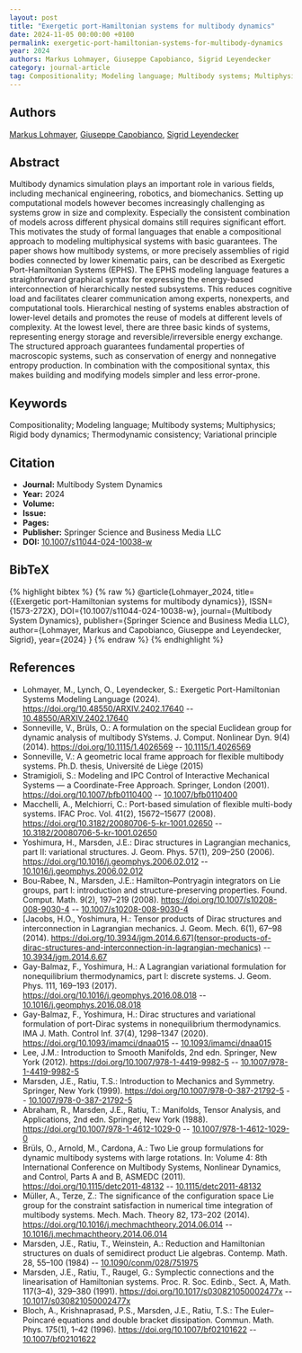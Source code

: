 ```yaml
---
layout: post
title: "Exergetic port-Hamiltonian systems for multibody dynamics"
date: 2024-11-05 00:00:00 +0100
permalink: exergetic-port-hamiltonian-systems-for-multibody-dynamics
year: 2024
authors: Markus Lohmayer, Giuseppe Capobianco, Sigrid Leyendecker
category: journal-article
tag: Compositionality; Modeling language; Multibody systems; Multiphysics; Rigid body dynamics; Thermodynamic consistency; Variational principle
---
```

 
## Authors
[Markus Lohmayer](authors/markus-lohmayer), [Giuseppe Capobianco](authors/giuseppe-capobianco), [Sigrid Leyendecker](authors/sigrid-leyendecker)
 
## Abstract
Multibody dynamics simulation plays an important role in various fields, including mechanical engineering, robotics, and biomechanics. Setting up computational models however becomes increasingly challenging as systems grow in size and complexity. Especially the consistent combination of models across different physical domains still requires significant effort. This motivates the study of formal languages that enable a compositional approach to modeling multiphysical systems with basic guarantees. The paper shows how multibody systems, or more precisely assemblies of rigid bodies connected by lower kinematic pairs, can be described as Exergetic Port-Hamiltonian Systems (EPHS). The EPHS modeling language features a straightforward graphical syntax for expressing the energy-based interconnection of hierarchically nested subsystems. This reduces cognitive load and facilitates clearer communication among experts, nonexperts, and computational tools. Hierarchical nesting of systems enables abstraction of lower-level details and promotes the reuse of models at different levels of complexity. At the lowest level, there are three basic kinds of systems, representing energy storage and reversible/irreversible energy exchange. The structured approach guarantees fundamental properties of macroscopic systems, such as conservation of energy and nonnegative entropy production. In combination with the compositional syntax, this makes building and modifying models simpler and less error-prone.
 
## Keywords
Compositionality; Modeling language; Multibody systems; Multiphysics; Rigid body dynamics; Thermodynamic consistency; Variational principle
 
## Citation
- **Journal:** Multibody System Dynamics
- **Year:** 2024
- **Volume:** 
- **Issue:** 
- **Pages:** 
- **Publisher:** Springer Science and Business Media LLC
- **DOI:** [10.1007/s11044-024-10038-w](https://doi.org/10.1007/s11044-024-10038-w)
 
## BibTeX
{% highlight bibtex %}
{% raw %}
@article{Lohmayer_2024,
  title={{Exergetic port-Hamiltonian systems for multibody dynamics}},
  ISSN={1573-272X},
  DOI={10.1007/s11044-024-10038-w},
  journal={Multibody System Dynamics},
  publisher={Springer Science and Business Media LLC},
  author={Lohmayer, Markus and Capobianco, Giuseppe and Leyendecker, Sigrid},
  year={2024}
}
{% endraw %}
{% endhighlight %}
 
## References
- Lohmayer, M., Lynch, O., Leyendecker, S.: Exergetic Port-Hamiltonian Systems Modeling Language (2024). https://doi.org/10.48550/ARXIV.2402.17640 -- [10.48550/ARXIV.2402.17640](https://doi.org/10.48550/ARXIV.2402.17640)
- Sonneville, V., Brüls, O.: A formulation on the special Euclidean group for dynamic analysis of multibody SYstems. J. Comput. Nonlinear Dyn. 9(4) (2014). https://doi.org/10.1115/1.4026569 -- [10.1115/1.4026569](https://doi.org/10.1115/1.4026569)
- Sonneville, V.: A geometric local frame approach for flexible multibody systems. Ph.D. thesis, Université de Liège (2015)
- Stramigioli, S.: Modeling and IPC Control of Interactive Mechanical Systems — a Coordinate-Free Approach. Springer, London (2001). https://doi.org/10.1007/bfb0110400 -- [10.1007/bfb0110400](https://doi.org/10.1007/bfb0110400)
- Macchelli, A., Melchiorri, C.: Port-based simulation of flexible multi-body systems. IFAC Proc. Vol. 41(2), 15672–15677 (2008). https://doi.org/10.3182/20080706-5-kr-1001.02650 -- [10.3182/20080706-5-kr-1001.02650](https://doi.org/10.3182/20080706-5-kr-1001.02650)
- Yoshimura, H., Marsden, J.E.: Dirac structures in Lagrangian mechanics, part II: variational structures. J. Geom. Phys. 57(1), 209–250 (2006). https://doi.org/10.1016/j.geomphys.2006.02.012 -- [10.1016/j.geomphys.2006.02.012](https://doi.org/10.1016/j.geomphys.2006.02.012)
- Bou-Rabee, N., Marsden, J.E.: Hamilton–Pontryagin integrators on Lie groups, part I: introduction and structure-preserving properties. Found. Comput. Math. 9(2), 197–219 (2008). https://doi.org/10.1007/s10208-008-9030-4 -- [10.1007/s10208-008-9030-4](https://doi.org/10.1007/s10208-008-9030-4)
- [Jacobs, H.O., Yoshimura, H.: Tensor products of Dirac structures and interconnection in Lagrangian mechanics. J. Geom. Mech. 6(1), 67–98 (2014). https://doi.org/10.3934/jgm.2014.6.67](tensor-products-of-dirac-structures-and-interconnection-in-lagrangian-mechanics) -- [10.3934/jgm.2014.6.67](https://doi.org/10.3934/jgm.2014.6.67)
- Gay-Balmaz, F., Yoshimura, H.: A Lagrangian variational formulation for nonequilibrium thermodynamics, part I: discrete systems. J. Geom. Phys. 111, 169–193 (2017). https://doi.org/10.1016/j.geomphys.2016.08.018 -- [10.1016/j.geomphys.2016.08.018](https://doi.org/10.1016/j.geomphys.2016.08.018)
- Gay-Balmaz, F., Yoshimura, H.: Dirac structures and variational formulation of port-Dirac systems in nonequilibrium thermodynamics. IMA J. Math. Control Inf. 37(4), 1298–1347 (2020). https://doi.org/10.1093/imamci/dnaa015 -- [10.1093/imamci/dnaa015](https://doi.org/10.1093/imamci/dnaa015)
- Lee, J.M.: Introduction to Smooth Manifolds, 2nd edn. Springer, New York (2012). https://doi.org/10.1007/978-1-4419-9982-5 -- [10.1007/978-1-4419-9982-5](https://doi.org/10.1007/978-1-4419-9982-5)
- Marsden, J.E., Ratiu, T.S.: Introduction to Mechanics and Symmetry. Springer, New York (1999). https://doi.org/10.1007/978-0-387-21792-5 -- [10.1007/978-0-387-21792-5](https://doi.org/10.1007/978-0-387-21792-5)
- Abraham, R., Marsden, J.E., Ratiu, T.: Manifolds, Tensor Analysis, and Applications, 2nd edn. Springer, New York (1988). https://doi.org/10.1007/978-1-4612-1029-0 -- [10.1007/978-1-4612-1029-0](https://doi.org/10.1007/978-1-4612-1029-0)
- Brüls, O., Arnold, M., Cardona, A.: Two Lie group formulations for dynamic multibody systems with large rotations. In: Volume 4: 8th International Conference on Multibody Systems, Nonlinear Dynamics, and Control, Parts A and B, ASMEDC (2011). https://doi.org/10.1115/detc2011-48132 -- [10.1115/detc2011-48132](https://doi.org/10.1115/detc2011-48132)
- Müller, A., Terze, Z.: The significance of the configuration space Lie group for the constraint satisfaction in numerical time integration of multibody systems. Mech. Mach. Theory 82, 173–202 (2014). https://doi.org/10.1016/j.mechmachtheory.2014.06.014 -- [10.1016/j.mechmachtheory.2014.06.014](https://doi.org/10.1016/j.mechmachtheory.2014.06.014)
- Marsden, J.E., Ratiu, T., Weinstein, A.: Reduction and Hamiltonian structures on duals of semidirect product Lie algebras. Contemp. Math. 28, 55–100 (1984) -- [10.1090/conm/028/751975](https://doi.org/10.1090/conm/028/751975)
- Marsden, J.E., Ratiu, T., Raugel, G.: Symplectic connections and the linearisation of Hamiltonian systems. Proc. R. Soc. Edinb., Sect. A, Math. 117(3–4), 329–380 (1991). https://doi.org/10.1017/s030821050002477x -- [10.1017/s030821050002477x](https://doi.org/10.1017/s030821050002477x)
- Bloch, A., Krishnaprasad, P.S., Marsden, J.E., Ratiu, T.S.: The Euler–Poincaré equations and double bracket dissipation. Commun. Math. Phys. 175(1), 1–42 (1996). https://doi.org/10.1007/bf02101622 -- [10.1007/bf02101622](https://doi.org/10.1007/bf02101622)

